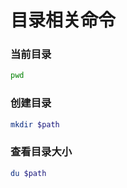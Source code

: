 # 目录相关命令


### 当前目录

```bash
pwd
```


### 创建目录

```bash
mkdir $path
```


### 查看目录大小

```bash
du $path
```
